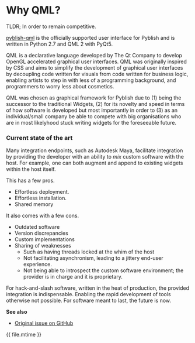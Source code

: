 
# Why QML?

TLDR; In order to remain competitive.

[pyblish-qml][] is the officially supported user interface for Pyblish and is written in Python 2.7 and QML 2 with PyQt5.

QML is a declarative language developed by The Qt Company to develop OpenGL accelerated graphical user interfaces. QML was originally inspired by CSS and aims to simplify the development of graphical user interfaces by decoupling code written for visuals from code written for business logic, enabling artists to step in with less of a programming background, and programmers to worry less about cosmetics.

QML was chosen as graphical framework for Pyblish due to (1) being the successor to the traditional Widgets, (2) for its novelty and speed in terms of how software is developed but most importantly in order to (3) as an individual/small company be able to compete with big organisations who are in most likelyhood stuck writing widgets for the foreseeable future.

### Current state of the art

Many integration endpoints, such as Autodesk Maya, facilitate integration by providing the developer with an ability to *mix* custom software with the host. For example, one can both augment and append to existing widgets within the host itself.

This has a few pros.

- Effortless deployment.
- Effortless installation.
- Shared memory

It also comes with a few cons.

- Outdated software
- Version discrepancies
- Custom implementations
- Sharing of weaknesses
  - Such as having threads locked at the whim of the host
  - Not facilitating asynchronism, leading to a jittery end-user experience.
  - Not being able to introspect the custom software environment; the provider is in charge and it is proprietary.

For hack-and-slash software, written in the heat of production, the provided integration is indispensable. Enabling the rapid development of tools otherwise not possible. For software meant to last, the future is now.

**See also**

- [Original issue on GitHub](https://github.com/pyblish/pyblish/issues/48)

<div class="modified-date">{{ file.mtime }}</div>

[pyblish-qml]: https://github.com/pyblish/pyblish-qml
